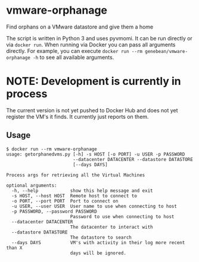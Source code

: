 # vmware-orphanage

Find orphans on a VMware datastore and give them a home

The script is written in Python 3 and uses pyvmomi. It can be run directly or
via `docker run`. When running via Docker you can pass all arguments directly.
For example, you can execute `docker run --rm genebean/vmware-orphanage -h` to
see all available arguments.

# NOTE: Development is currently in process

The current version is not yet pushed to Docker Hub and does not yet register
the VM's it finds. It currently just reports on them.

## Usage

```
$ docker run --rm vmware-orphanage
usage: getorphanedvms.py [-h] -s HOST [-o PORT] -u USER -p PASSWORD
                         --datacenter DATACENTER --datastore DATASTORE
                         [--days DAYS]

Process args for retrieving all the Virtual Machines

optional arguments:
  -h, --help            show this help message and exit
  -s HOST, --host HOST  Remote host to connect to
  -o PORT, --port PORT  Port to connect on
  -u USER, --user USER  User name to use when connecting to host
  -p PASSWORD, --password PASSWORD
                        Password to use when connecting to host
  --datacenter DATACENTER
                        The datacenter to interact with
  --datastore DATASTORE
                        The datastore to search
  --days DAYS           VM's with activity in their log more recent than X
                        days will be ignored.
```